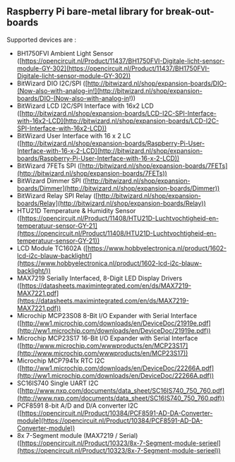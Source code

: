 ## Raspberry Pi bare-metal library for break-out-boards ##

Supported devices are :

- BH1750FVI Ambient Light Sensor ([https://opencircuit.nl/Product/11437/BH1750FVI-Digitale-licht-sensor-module-GY-302](https://opencircuit.nl/Product/11437/BH1750FVI-Digitale-licht-sensor-module-GY-302))
- BitWizard DIO I2C/SPI ([http://bitwizard.nl/shop/expansion-boards/DIO-(Now-also-with-analog-in!](http://bitwizard.nl/shop/expansion-boards/DIO-(Now-also-with-analog-in!))
- BitWizard LCD I2C/SPI Interface with 16x2 LCD ([http://bitwizard.nl/shop/expansion-boards/LCD-I2C-SPI-Interface-with-16x2-LCD](http://bitwizard.nl/shop/expansion-boards/LCD-I2C-SPI-Interface-with-16x2-LCD))
- BitWizard User Interface with 16 x 2 LC ([http://bitwizard.nl/shop/expansion-boards/Raspberry-Pi-User-Interface-with-16-x-2-LCD](http://bitwizard.nl/shop/expansion-boards/Raspberry-Pi-User-Interface-with-16-x-2-LCD))
- BitWizard 7FETs SPI ([http://bitwizard.nl/shop/expansion-boards/7FETs](http://bitwizard.nl/shop/expansion-boards/7FETs))
- BitWizard Dimmer SPI ([http://bitwizard.nl/shop/expansion-boards/Dimmer](http://bitwizard.nl/shop/expansion-boards/Dimmer))
- BitWizard Relay SPI Relay ([http://bitwizard.nl/shop/expansion-boards/Relay](http://bitwizard.nl/shop/expansion-boards/Relay))
- HTU21D Temperature & Humidity Sensor ([https://opencircuit.nl/Product/11408/HTU21D-Luchtvochtigheid-en-temperatuur-sensor-GY-21](https://opencircuit.nl/Product/11408/HTU21D-Luchtvochtigheid-en-temperatuur-sensor-GY-21))
- LCD Module TC1602A ([https://www.hobbyelectronica.nl/product/1602-lcd-i2c-blauw-backlight/](https://www.hobbyelectronica.nl/product/1602-lcd-i2c-blauw-backlight/))
- MAX7219 Serially Interfaced, 8-Digit LED Display Drivers ([https://datasheets.maximintegrated.com/en/ds/MAX7219-MAX7221.pdf](https://datasheets.maximintegrated.com/en/ds/MAX7219-MAX7221.pdf))
- Microchip MCP23S08 8-Bit I/O Expander with Serial Interface ([http://ww1.microchip.com/downloads/en/DeviceDoc/21919e.pdf](http://ww1.microchip.com/downloads/en/DeviceDoc/21919e.pdf)) 
- Microchip MCP23S17 16-Bit I/O Expander with Serial Interface ([http://www.microchip.com/wwwproducts/en/MCP23S17](http://www.microchip.com/wwwproducts/en/MCP23S17))
- Microchip MCP7941x RTC I2C ([http://ww1.microchip.com/downloads/en/DeviceDoc/22266A.pdf](http://ww1.microchip.com/downloads/en/DeviceDoc/22266A.pdf))
- SC16IS740 Single UART I2C ([http://www.nxp.com/documents/data_sheet/SC16IS740_750_760.pdf](http://www.nxp.com/documents/data_sheet/SC16IS740_750_760.pdf))
- PCF8591 8-bit A/D and D/A converter I2C ([https://opencircuit.nl/Product/10384/PCF8591-AD-DA-Converter-module](https://opencircuit.nl/Product/10384/PCF8591-AD-DA-Converter-module))
- 8x 7-Segment module (MAX7219 / Serial) ([https://opencircuit.nl/Product/10323/8x-7-Segment-module-serieel](https://opencircuit.nl/Product/10323/8x-7-Segment-module-serieel))
